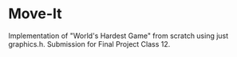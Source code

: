 # Move-It
Implementation of "World's Hardest Game" from scratch using just graphics.h. Submission for Final Project Class 12.
